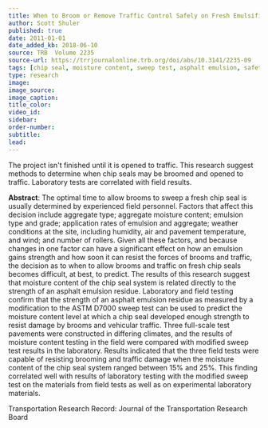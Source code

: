 ```yaml
---
title: When to Broom or Remove Traffic Control Safely on Fresh Emulsified Asphalt Chip Seals
author: Scott Shuler
published: true
date: 2011-01-01
date_added_kb: 2018-06-10
source: TRB  Volume 2235
source-url: https://trrjournalonline.trb.org/doi/abs/10.3141/2235-09
tags: [chip seal, moisture content, sweep test, asphalt emulsion, safety, curing]
type: research
image:
image_source:
image_caption:
title_color:
video_id:
sidebar:
order-number:
subtitle:
lead:
---
```

The project isn't finished until it is opened to traffic. This research suggest methods to determine when chip seals may be broomed and opened to traffic. Laboratory tests are correlated with field results.
<!--more-->

**Abstract**: The optimal time to allow brooms to sweep a fresh chip seal is usually determined by experienced field personnel. Factors that affect this decision include aggregate type; aggregate moisture content; emulsion type and grade; application rates of emulsion and aggregate; weather conditions at the site, including humidity, air and pavement temperature, and wind; and number of rollers. Given all these factors, and because changes in one factor can have a significant effect on how an emulsion gains strength and how soon it can resist the forces of brooms and traffic, the decision as to when to allow brooms and traffic on fresh chip seals becomes difficult, at best, to predict. The results of this research suggest that moisture content of the chip seal system is related directly to the strength of an asphalt emulsion residue. Laboratory and field testing confirm that the strength of an asphalt emulsion residue as measured by a modification to the ASTM D7000 sweep test can be used to predict the moisture content level at which a chip seal developed enough strength to resist damage by brooms and vehicular traffic. Three full-scale test pavements were constructed in differing climates, and the results of moisture content testing in the field were compared with modified sweep test results in the laboratory. Results indicated that the three field tests were capable of resisting brooming and traffic damage when the moisture content of the chip seal system ranged between 15% and 25%. This finding correlated well with results of laboratory testing with the modified sweep test on the materials from field tests as well as on experimental laboratory materials.

Transportation Research Record: Journal of the Transportation Research Board
